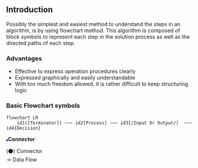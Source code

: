 ## Introduction
Possibly the simplest and easiest method to understand the steps in an algorithm, is by using flowchart method. This algorithm is composed of block symbols to represent each step in the solution process as well as the directed paths of each step.

### Advantages
*	Effective to express operation procedures clearly
*	Expressed graphically and easily understandable
*	With too much freedom allowed, it is rather difficult to keep structuring logic

### Basic Flowchart symbols
```mermaid
flowchart LR
	id1([Terminator]) ~~~ id2[Process] ~~~ id3[/Input Or Output/]  ~~~ 	id4{Decision}	
```

<div class="circle" style="width: 5px; height: 5px; background-color: blue; border-radius: 50%; display: inline-block;"></div><b>Connector</b><br>

(:black_circle:) Connector <br>
&rarr; Data Flow
